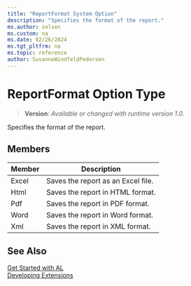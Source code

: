```yaml
---
title: "ReportFormat System Option"
description: "Specifies the format of the report."
ms.author: solsen
ms.custom: na
ms.date: 02/26/2024
ms.tgt_pltfrm: na
ms.topic: reference
author: SusanneWindfeldPedersen
---
```

[//]: # (START>DO_NOT_EDIT)
[//]: # (IMPORTANT:Do not edit any of the content between here and the END>DO_NOT_EDIT.)
[//]: # (Any modifications should be made in the .xml files in the ModernDev repo.)
# ReportFormat Option Type
> **Version**: _Available or changed with runtime version 1.0._

Specifies the format of the report.

## Members
|  Member  |  Description  |
|----------------|---------------|
|Excel|Saves the report as an Excel file.|
|Html|Saves the report in HTML format.|
|Pdf|Saves the report in PDF format.|
|Word|Saves the report in Word format.|
|Xml|Saves the report in XML format.|

[//]: # (IMPORTANT: END>DO_NOT_EDIT)
## See Also  
[Get Started with AL](../../devenv-get-started.md)  
[Developing Extensions](../../devenv-dev-overview.md)  